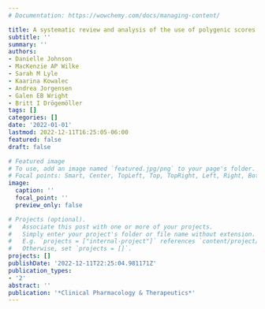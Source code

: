 ```yaml
---
# Documentation: https://wowchemy.com/docs/managing-content/

title: A systematic review and analysis of the use of polygenic scores in pharmacogenomics
subtitle: ''
summary: ''
authors:
- Danielle Johnson
- MacKenzie AP Wilke
- Sarah M Lyle
- Kaarina Kowalec
- Andrea Jorgensen
- Galen EB Wright
- Britt I Drögemöller
tags: []
categories: []
date: '2022-01-01'
lastmod: 2022-12-11T16:25:05-06:00
featured: false
draft: false

# Featured image
# To use, add an image named `featured.jpg/png` to your page's folder.
# Focal points: Smart, Center, TopLeft, Top, TopRight, Left, Right, BottomLeft, Bottom, BottomRight.
image:
  caption: ''
  focal_point: ''
  preview_only: false

# Projects (optional).
#   Associate this post with one or more of your projects.
#   Simply enter your project's folder or file name without extension.
#   E.g. `projects = ["internal-project"]` references `content/project/deep-learning/index.md`.
#   Otherwise, set `projects = []`.
projects: []
publishDate: '2022-12-11T22:25:04.981171Z'
publication_types:
- '2'
abstract: ''
publication: '*Clinical Pharmacology & Therapeutics*'
---
```

